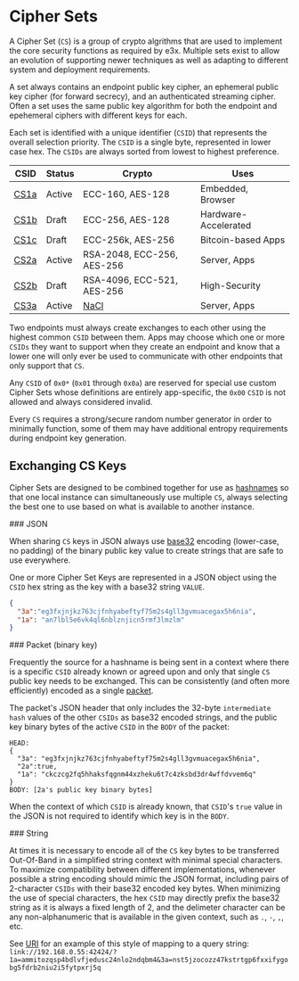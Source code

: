 Cipher Sets
===========

A Cipher Set (`CS`) is a group of crypto algrithms that are used to implement the core security functions as required by e3x.  Multiple sets exist to allow an evolution of supporting newer techniques as well as adapting to different system and deployment requirements.

A set always contains an endpoint public key cipher, an ephemeral public key cipher (for forward secrecy), and an authenticated streaming cipher.  Often a set uses the same public key algorithm for both the endpoint and epehemeral ciphers with different keys for each.

Each set is identified with a unique identifier (`CSID`) that represents the overall selection priority. The `CSID` is a single byte, represented in lower case hex. The `CSIDs` are always sorted from lowest to highest preference.

| CSID          | Status | Crypto                        | Uses                  |
|---------------|--------|-------------------------------|-----------------------|
| [CS1a](1a.md) | Active | ECC-160, AES-128              | Embedded, Browser     |
| [CS1b](1b.md) | Draft  | ECC-256, AES-128              | Hardware-Accelerated  |
| [CS1c](1c.md) | Draft  | ECC-256k, AES-256             | Bitcoin-based Apps    |
| [CS2a](2a.md) | Active | RSA-2048, ECC-256, AES-256    | Server, Apps          |
| [CS2b](2b.md) | Draft  | RSA-4096, ECC-521, AES-256    | High-Security         |
| [CS3a](3a.md) | Active | [NaCl](http://nacl.cr.yp.to/) | Server, Apps          |

Two endpoints must always create exchanges to each other using the highest common `CSID` between them.  Apps may choose which one or more `CSIDs` they want to support when they create an endpoint and know that a lower one will only ever be used to communicate with other endpoints that only support that `CS`.

Any `CSID` of `0x0*` (`0x01` through `0x0a`) are reserved for special use custom Cipher Sets whose definitions are entirely app-specific, the `0x00` `CSID` is not allowed and always considered invalid.

Every `CS` requires a strong/secure random number generator in order to minimally function, some of them may have additional entropy requirements during endpoint key generation.


## Exchanging CS Keys

Cipher Sets are designed to be combined together for use as [hashnames](../../hashname/) so that one local instance can simultaneously use multiple `CS`, always selecting the best one to use based on what is available to another instance.

<a name="json" />
### JSON

When sharing `CS` keys in JSON always use [base32](http://tools.ietf.org/html/rfc4648#section-3.2) encoding (lower-case, no padding) of the binary public key value to create strings that are safe to use everywhere.

One or more Cipher Set Keys are represented in a JSON object using the `CSID` hex string as the key with a base32 string `VALUE`.

```json
{
  "3a":"eg3fxjnjkz763cjfnhyabeftyf75m2s4gll3gvmuacegax5h6nia",
  "1a": "an7lbl5e6vk4ql6nblznjicn5rmf3lmzlm"
}
```

<a name="packet" />
### Packet (binary key)

Frequently the source for a hashname is being sent in a context where there is a specific `CSID` already known or agreed upon and only that single `CS` public key needs to be exchanged.  This can be consistently (and often more efficiently) encoded as a single [packet](../../lob/).

The packet's JSON header that only includes the 32-byte `intermediate hash` values of the other `CSIDs` as base32 encoded strings, and the public key binary bytes of the active `CSID` in the `BODY` of the packet:

```
HEAD:
{
  "3a": "eg3fxjnjkz763cjfnhyabeftyf75m2s4gll3gvmuacegax5h6nia",
  "2a":true,
  "1a": "ckczcg2fq5hhaksfqgnm44xzheku6t7c4zksbd3dr4wffdvvem6q"
}
BODY: [2a's public key binary bytes]
```

When the context of which `CSID` is already known, that `CSID`'s `true` value in the JSON is not required to identify which key is in the `BODY`.

<a name="string" />
### String

At times it is necessary to encode all of the `CS` key bytes to be transferred Out-Of-Band in a simplified string context with minimal special characters.  To maximize compatibility between different implementations, whenever possible a string encoding should mimic the JSON format, including pairs of 2-character `CSIDs` with their base32 encoded key bytes.  When minimizing the use of special characters, the hex `CSID` may directly prefix the base32 string as it is always a fixed length of 2, and the delimeter character can be any non-alphanumeric that is available in the given context, such as `.`, `-`, `,`, etc.

See [URI](../../uri.md) for an example of this style of mapping to a query string: `link://192.168.0.55:42424/?1a=ammitozqsp4bdlvfjedusc24nlo2ndqbm4&3a=nst5jzocozz47kstrtgp6fxxifygobg5fdrb2niu2i5fytpxrj5q`
